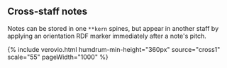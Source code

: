 ## Cross-staff notes ##

Notes can be stored in one `**kern` spines, but appear in another staff by
applying an orientation RDF marker immediately after a note's pitch.

{% include verovio.html
	humdrum-min-height="360px"
	source="cross1"
	scale="55"
	pageWidth="1000"
%}
<script type="application/x-humdrum" id="cross1">
**kern	**kern
*clefF4	*clefG2
*M4/4	*M4/4
=1	=1
1CC	16e
.	16d
.	16c
.	16B<
.	16G<
.	16F<
.	16E<
.	16D<
.	16C<
.	16BB<
.	16C<
.	16E<
.	16G<
.	16c<
.	16e
.	16g
=2	=2
16C	2cc/
16D	.
16E	.
16F	.
16G	.
16A	.
16B	.
16c>	.
16d>	2dd/
16e>	.
16f>	.
16g>	.
4f>\	.
=	=
*-	*-
!!!filter: autobeam
!!!RDF**kern: < = below
!!!RDF**kern: > = above
</script>
